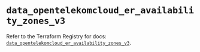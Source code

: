 # `data_opentelekomcloud_er_availability_zones_v3`

Refer to the Terraform Registry for docs: [`data_opentelekomcloud_er_availability_zones_v3`](https://registry.terraform.io/providers/opentelekomcloud/opentelekomcloud/1.36.42/docs/data-sources/er_availability_zones_v3).
